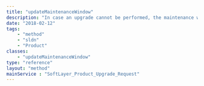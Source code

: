 ```yaml
---
title: "updateMaintenanceWindow"
description: "In case an upgrade cannot be performed, the maintenance window needs to be updated to a future date. "
date: "2018-02-12"
tags:
    - "method"
    - "sldn"
    - "Product"
classes:
    - "updateMaintenanceWindow"
type: "reference"
layout: "method"
mainService : "SoftLayer_Product_Upgrade_Request"
---
```

